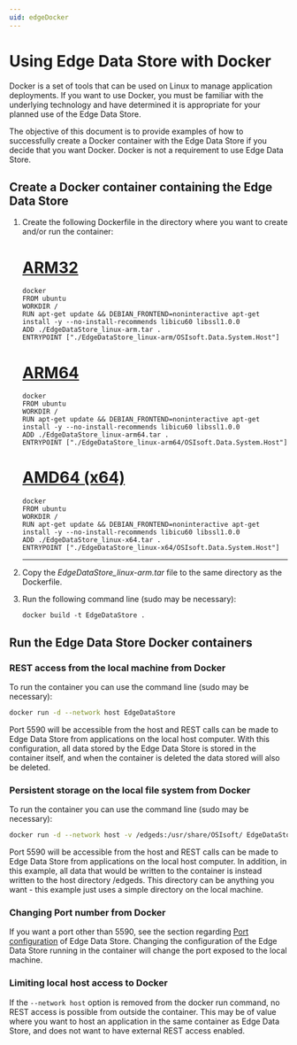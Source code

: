 ```yaml
---
uid: edgeDocker
---
```


# Using Edge Data Store with Docker

Docker is a set of tools that can be used on Linux to manage application deployments. If you want to use Docker, you must be familiar with the underlying technology and have determined it is appropriate for your planned use of the Edge Data Store.

The objective of this document is to provide examples of how to successfully create a Docker container with the Edge Data Store if you decide that you want Docker. Docker is not a requirement to use Edge Data Store.

## Create a Docker container containing the Edge Data Store

1. Create the following Dockerfile in the directory where you want to create and/or run the container:

    # [ARM32](#tab/tabid-1)

    ```
    docker
    FROM ubuntu
    WORKDIR /
    RUN apt-get update && DEBIAN_FRONTEND=noninteractive apt-get    install -y --no-install-recommends libicu60 libssl1.0.0
    ADD ./EdgeDataStore_linux-arm.tar .
    ENTRYPOINT ["./EdgeDataStore_linux-arm/OSIsoft.Data.System.Host"]
    ```
    # [ARM64](#tab/tabid-2)
    ```
    docker
    FROM ubuntu
    WORKDIR /
    RUN apt-get update && DEBIAN_FRONTEND=noninteractive apt-get    install -y --no-install-recommends libicu60 libssl1.0.0
    ADD ./EdgeDataStore_linux-arm64.tar .
    ENTRYPOINT ["./EdgeDataStore_linux-arm64/OSIsoft.Data.System.Host"]
    ```

    # [AMD64 (x64)](#tab/tabid-3)

    ```
    docker
    FROM ubuntu
    WORKDIR /
    RUN apt-get update && DEBIAN_FRONTEND=noninteractive apt-get    install -y --no-install-recommends libicu60 libssl1.0.0
    ADD ./EdgeDataStore_linux-x64.tar .
    ENTRYPOINT ["./EdgeDataStore_linux-x64/OSIsoft.Data.System.Host"]
    ```

    ***

2. Copy the _EdgeDataStore_linux-arm.tar_ file to the same directory as the Dockerfile.

3. Run the following command line (sudo may be necessary):

    ```
    docker build -t EdgeDataStore .
    ```


## Run the Edge Data Store Docker containers

### REST access from the local machine from Docker

To run the container you can use the command line (sudo may be necessary):

```bash
docker run -d --network host EdgeDataStore
```

Port 5590 will be accessible from the host and REST calls can be made to Edge Data Store from applications on the local host computer. With this configuration, all data stored by the Edge Data Store is stored in the container itself, and when the container is deleted the data stored will also be deleted.

### Persistent storage on the local file system from Docker

To run the container you can use the command line (sudo may be necessary):

```bash
docker run -d --network host -v /edgeds:/usr/share/OSIsoft/ EdgeDataStore
```

Port 5590 will be accessible from the host and REST calls can be made to Edge Data Store from applications on the local host computer. In addition, in this example, all data that would be written to the container is instead written to the host directory /edgeds. This directory can be anything you want - this example just uses a simple directory on the local machine.

### Changing Port number from Docker

If you want a port other than 5590, see the section regarding [Port configuration](#EdgeDataStoreConfiguration) of Edge Data Store. Changing the configuration of the Edge Data Store running in the container will change the port exposed to the local machine.

### Limiting local host access to Docker

If the `--network host` option is removed from the docker run command, no REST access is possible from outside the container. This may be of value where you want to host an application in the same container as Edge Data Store, and does not want to have external REST access enabled.
